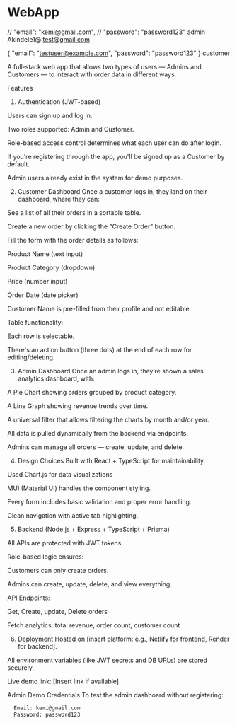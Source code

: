 # WebApp

// "email": "kemi@gmail.com",
// "password": "password123" admin
Akindele1@ test@gmail.com

{
"email": "testuser@example.com",
"password": "password123"
} customer

A full-stack web app that allows two types of users — Admins and Customers — to interact with order data in different ways.

Features

1. Authentication (JWT-based)

Users can sign up and log in.

Two roles supported: Admin and Customer.

Role-based access control determines what each user can do after login.

If you're registering through the app, you'll be signed up as a Customer by default.

Admin users already exist in the system for demo purposes.

2. Customer Dashboard
   Once a customer logs in, they land on their dashboard, where they can:

See a list of all their orders in a sortable table.

Create a new order by clicking the "Create Order" button.

Fill the form with the order details as follows:

Product Name (text input)

Product Category (dropdown)

Price (number input)

Order Date (date picker)

Customer Name is pre-filled from their profile and not editable.

Table functionality:

Each row is selectable.

There's an action button (three dots) at the end of each row for editing/deleting.

3. Admin Dashboard
   Once an admin logs in, they’re shown a sales analytics dashboard, with:

A Pie Chart showing orders grouped by product category.

A Line Graph showing revenue trends over time.

A universal filter that allows filtering the charts by month and/or year.

All data is pulled dynamically from the backend via endpoints.

Admins can manage all orders — create, update, and delete.

4. Design Choices
   Built with React + TypeScript for maintainability.

Used Chart.js for data visualizations

MUI (Material UI) handles the component styling.

Every form includes basic validation and proper error handling.

Clean navigation with active tab highlighting.

5. Backend (Node.js + Express + TypeScript + Prisma)

All APIs are protected with JWT tokens.

Role-based logic ensures:

Customers can only create orders.

Admins can create, update, delete, and view everything.

API Endpoints:

Get, Create, update, Delete orders

Fetch analytics: total revenue, order count, customer count

6. Deployment
   Hosted on [insert platform: e.g., Netlify for frontend, Render for backend].

All environment variables (like JWT secrets and DB URLs) are stored securely.

Live demo link: [Insert link if available]

Admin Demo Credentials
To test the admin dashboard without registering:

```sh
  Email: kemi@gmail.com
  Password: password123

```
